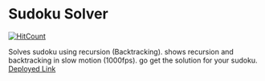 # Sudoku Solver
[![HitCount](http://hits.dwyl.com/RohitKaushal7/sudoku-solver.svg)](http://hits.dwyl.com/RohitKaushal7/sudoku-solver)

Solves sudoku using recursion (Backtracking). shows recursion and backtracking in slow motion (1000fps). go get the solution for your sudoku.
[Deployed Link](https://rohitkaushal7.github.io/sudoku-solver/)